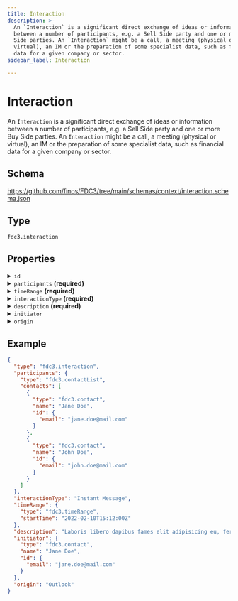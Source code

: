 ```yaml
---
title: Interaction
description: >-
  An `Interaction` is a significant direct exchange of ideas or information
  between a number of participants, e.g. a Sell Side party and one or more Buy
  Side parties. An `Interaction` might be a call, a meeting (physical or
  virtual), an IM or the preparation of some specialist data, such as financial
  data for a given company or sector.
sidebar_label: Interaction

---
```


# Interaction

An `Interaction` is a significant direct exchange of ideas or information between a number of participants, e.g. a Sell Side party and one or more Buy Side parties. An `Interaction` might be a call, a meeting (physical or virtual), an IM or the preparation of some specialist data, such as financial data for a given company or sector.

## Schema

<https://github.com/finos/FDC3/tree/main/schemas/context/interaction.schema.json>

## Type

`fdc3.interaction`

## Properties

<details>
  <summary><code>id</code></summary>

**type**: `object`

Can be used by a target application to pass an identifier back to the originating application after an interaction record has been created, updated or deleted. An interaction ID does not need to be populated by the originating application, however the target application could store it for future reference and SHOULD return it in a `TransactionResult`.

**Subproperties:**

`URI`
- **type**: `string`
- **description**: Interaction URI:  Can be used by a target application to pass a record's link back to the originating application. This offers the originating application a way to open the record for a user to view.

`SALESFORCE`
- **type**: `string`
- **description**: Salesforce ID:  Interactions ID in Salesforce

`SINGLETRACK`
- **type**: `string`
- **description**: SingleTrack ID:  Interaction ID in SingleTrack


**Example**: 
</details>

<details>
  <summary><code>participants</code> <strong>(required)</strong></summary>

**type**: [contactList](../contactList)

A list of contacts involved in the interaction


**Example**: 
```json
{
  "type": "fdc3.contactList",
  "contacts": [
    {
      "type": "fdc3.contact",
      "name": "Jane Doe",
      "id": {
        "email": "jane.doe@mail.com"
      }
    },
    {
      "type": "fdc3.contact",
      "name": "John Doe",
      "id": {
        "email": "john.doe@mail.com"
      }
    }
  ]
}
```

</details>

<details>
  <summary><code>timeRange</code> <strong>(required)</strong></summary>

**type**: [timerange](../timerange)

The time range over which the interaction occurred


**Example**: 
```json
{
  "type": "fdc3.timeRange",
  "startTime": "2022-02-10T15:12:00Z"
}
```

</details>

<details>
  <summary><code>interactionType</code> <strong>(required)</strong></summary>

`interactionType` SHOULD be one of `'Instant Message'`, `'Email'`, `'Call'`, or `'Meeting'` although other string values are permitted.


**Example**: 
`Instant Message`

</details>

<details>
  <summary><code>description</code> <strong>(required)</strong></summary>

**type**: `string`

A human-readable description of the interaction


**Example**: 
`Laboris libero dapibus fames elit adipisicing eu, fermentum, dignissimos laboriosam, erat, risus qui deserunt. Praesentium! Reiciendis. Hic harum nostrud, harum potenti amet? Mauris. Pretium aliquid animi, eget eiusmod integer proident. Architecto ipsum blandit ducimus, possimus illum sunt illum necessitatibus ab litora sed, nonummy integer minus corrupti ducimus iste senectus accumsan, fugiat nostrud? Pede vero dictumst excepturi, iure earum consequuntur voluptatum`

</details>

<details>
  <summary><code>initiator</code></summary>

**type**: [contact](../contact)

The contact that initiated the interaction


**Example**: 
```json
{
  "type": "fdc3.contact",
  "name": "Jane Doe",
  "id": {
    "email": "jane.doe@mail.com"
  }
}
```

</details>

<details>
  <summary><code>origin</code></summary>

**type**: `string`

Used to represent the application or service that the interaction was created from to aid in tracing the source of an interaction.


**Example**: 
`Outlook`

</details>

## Example

```json
{
  "type": "fdc3.interaction",
  "participants": {
    "type": "fdc3.contactList",
    "contacts": [
      {
        "type": "fdc3.contact",
        "name": "Jane Doe",
        "id": {
          "email": "jane.doe@mail.com"
        }
      },
      {
        "type": "fdc3.contact",
        "name": "John Doe",
        "id": {
          "email": "john.doe@mail.com"
        }
      }
    ]
  },
  "interactionType": "Instant Message",
  "timeRange": {
    "type": "fdc3.timeRange",
    "startTime": "2022-02-10T15:12:00Z"
  },
  "description": "Laboris libero dapibus fames elit adipisicing eu, fermentum, dignissimos laboriosam, erat, risus qui deserunt. Praesentium! Reiciendis. Hic harum nostrud, harum potenti amet? Mauris. Pretium aliquid animi, eget eiusmod integer proident. Architecto ipsum blandit ducimus, possimus illum sunt illum necessitatibus ab litora sed, nonummy integer minus corrupti ducimus iste senectus accumsan, fugiat nostrud? Pede vero dictumst excepturi, iure earum consequuntur voluptatum",
  "initiator": {
    "type": "fdc3.contact",
    "name": "Jane Doe",
    "id": {
      "email": "jane.doe@mail.com"
    }
  },
  "origin": "Outlook"
}
```

